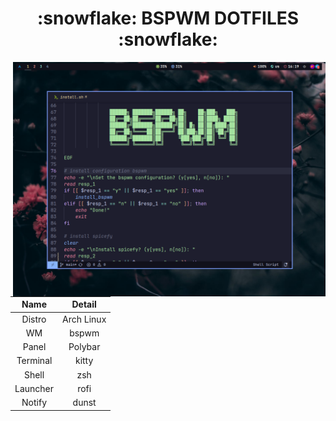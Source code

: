 <h1 align="center"> :snowflake: BSPWM DOTFILES :snowflake: </h1>

<img align="right" src="screenshots/1.png" width="500px">

</br>

| Name | Detail |
| :-------: | :----------: |
| Distro | Arch Linux |
| WM | bspwm |
| Panel | Polybar |
| Terminal | kitty |
| Shell | zsh |
| Launcher | rofi |
| Notify | dunst |

</br>